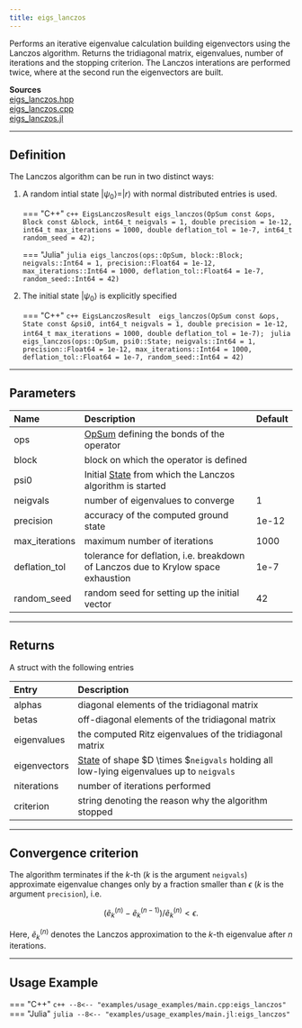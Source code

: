 ```yaml
---
title: eigs_lanczos
---
```


Performs an iterative eigenvalue calculation building eigenvectors using the Lanczos algorithm. Returns the tridiagonal matrix, eigenvalues, number of iterations and the stopping criterion. The Lanczos interations are performed twice, where at the second run the eigenvectors are built.

**Sources**<br>
[eigs_lanczos.hpp](https://github.com/awietek/xdiag/blob/main/xdiag/algorithms/lanczos/eigs_lanczos.hpp)<br>
[eigs_lanczos.cpp](https://github.com/awietek/xdiag/blob/main/xdiag/algorithms/lanczos/eigs_lanczos.cpp)<br>
[eigs_lanczos.jl](https://github.com/awietek/XDiag.jl/blob/main/src/algorithms/lanczos/eigs_lanczos.jl)

---

## Definition

The Lanczos algorithm can be run in two distinct ways:

1. A random intial state $|\psi_0\rangle = |r\rangle$ with normal distributed entries is used.

	=== "C++"
		```c++
		EigsLanczosResult
		eigs_lanczos(OpSum const &ops, Block const &block, int64_t neigvals = 1,
		             double precision = 1e-12, int64_t max_iterations = 1000,
                     double deflation_tol = 1e-7, int64_t random_seed = 42);
		```

	=== "Julia"
		``` julia
		eigs_lanczos(ops::OpSum, block::Block; neigvals::Int64 = 1,
                     precision::Float64 = 1e-12, max_iterations::Int64 = 1000,
					 deflation_tol::Float64 = 1e-7, random_seed::Int64 = 42)
		```

2. The initial state $|\psi_0\rangle$ is explicitly specified

	=== "C++"
		```c++
		EigsLanczosResult 
		eigs_lanczos(OpSum const &ops, State const &psi0, int64_t neigvals = 1,
                     double precision = 1e-12, int64_t max_iterations = 1000,
                     double deflation_tol = 1e-7);
		```
		``` julia
		eigs_lanczos(ops::OpSum, psi0::State; neigvals::Int64 = 1,
                     precision::Float64 = 1e-12, max_iterations::Int64 = 1000,
					 deflation_tol::Float64 = 1e-7, random_seed::Int64 = 42)
		```
---

## Parameters

| Name           | Description                                                                       | Default |
|:---------------|:----------------------------------------------------------------------------------|---------|
| ops            | [OpSum](../operators/opsum.md) defining the bonds of the operator                 |         |
| block          | block on which the operator is defined                                            |         |
| psi0           | Initial [State](../states/state.md) from which the Lanczos algorithm is started   |         |
| neigvals       | number of eigenvalues to converge                                                 | 1       |
| precision      | accuracy of the computed ground state                                             | 1e-12   |
| max_iterations | maximum number of iterations                                                      | 1000    |
| deflation_tol  | tolerance for deflation, i.e. breakdown of Lanczos due to Krylow space exhaustion | 1e-7    |
| random_seed    | random seed for setting up the initial vector                                     | 42      |

---

## Returns

A struct with the following entries

| Entry        | Description                                                                                                           |
|:-------------|:----------------------------------------------------------------------------------------------------------------------|
| alphas       | diagonal elements of the tridiagonal matrix                                                                           |
| betas        | off-diagonal elements of the tridiagonal matrix                                                                       |
| eigenvalues  | the computed Ritz eigenvalues of the tridiagonal matrix                                                               |
| eigenvectors | [State](../states/state.md) of shape $D \times $`neigvals` holding all low-lying eigenvalues up to `neigvals` |
| niterations  | number of iterations performed                                                                                        |
| criterion    | string denoting the reason why the algorithm stopped                                                                  |

---

## Convergence criterion

The algorithm terminates if the $k$-th ($k$ is the argument `neigvals`) approximate eigenvalue changes only by a fraction smaller than $\epsilon$ ($k$ is the argument `precision`), i.e.

$$ (\tilde{e}_k^{(n)} - \tilde{e}_k^{(n-1)}) / \tilde{e}_k^{(n)} < \epsilon.$$

Here, $\tilde{e}_k^{(n)}$ denotes the Lanczos approximation to the $k$-th eigenvalue after $n$ iterations.

---

## Usage Example

=== "C++"
	```c++
	--8<-- "examples/usage_examples/main.cpp:eigs_lanczos"
	```
=== "Julia"
	```julia
	--8<-- "examples/usage_examples/main.jl:eigs_lanczos"
	```
